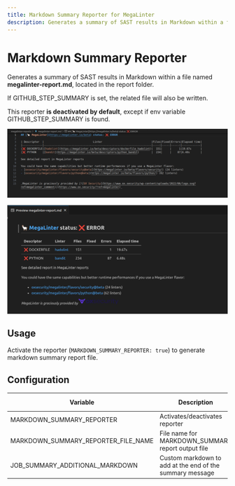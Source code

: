 ```yaml
---
title: Markdown Summary Reporter for MegaLinter
description: Generates a summary of SAST results in Markdown within a file named 'megalinter-report.md', located in the report folder.
---
```


# Markdown Summary Reporter

Generates a summary of SAST results in Markdown within a file named **megalinter-report.md**, located in the report folder.

If GITHUB_STEP_SUMMARY is set, the related file will also be written.

This reporter **is deactivated by default**, except if env variable GITHUB_STEP_SUMMARY is found.

![Screenshot](../assets/images/MarkdownSummaryReporter_1.png)

![Screenshot](../assets/images/MarkdownSummaryReporter_2.png)

## Usage

Activate the reporter (`MARKDOWN_SUMMARY_REPORTER: true`) to generate markdown summary report file.

## Configuration

| Variable                            | Description                                              | Default value          |
|-------------------------------------|----------------------------------------------------------|------------------------|
| MARKDOWN_SUMMARY_REPORTER           | Activates/deactivates reporter                           | `false`                |
| MARKDOWN_SUMMARY_REPORTER_FILE_NAME | File name for MARKDOWN_SUMMARY report output file        | `megalinter-report.md` |
| JOB_SUMMARY_ADDITIONAL_MARKDOWN     | Custom markdown to add at the end of the summary message | <!-- -->               |